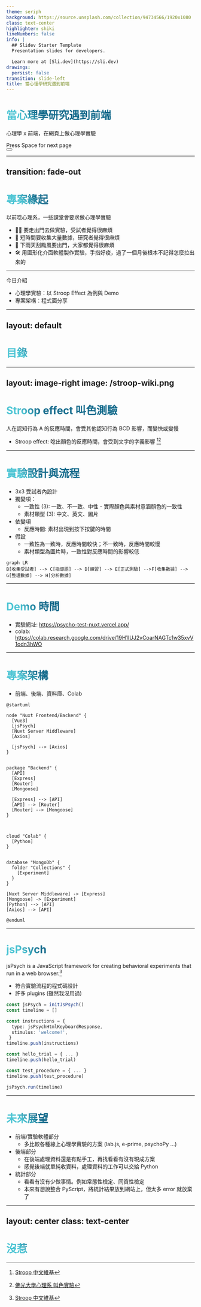 ```yaml
---
theme: seriph
background: https://source.unsplash.com/collection/94734566/1920x1080
class: text-center
highlighter: shiki
lineNumbers: false
info: |
  ## Slidev Starter Template
  Presentation slides for developers.

  Learn more at [Sli.dev](https://sli.dev)
drawings:
  persist: false
transition: slide-left
title: 當心理學研究遇到前端
---
```


# 當心理學研究遇到前端

心理學 x 前端，在網頁上做心理學實驗

<div class="pt-12">
  <span @click="$slidev.nav.next" class="px-2 py-1 rounded cursor-pointer" hover="bg-white bg-opacity-10">
    Press Space for next page <carbon:arrow-right class="inline"/>
  </span>
</div>

<div class="abs-br m-6 flex gap-2">
  <button @click="$slidev.nav.openInEditor()" title="Open in Editor" class="text-xl slidev-icon-btn opacity-50 !border-none !hover:text-white">
    <carbon:edit />
  </button>
  <a href="https://github.com/slidevjs/slidev" target="_blank" alt="GitHub"
    class="text-xl slidev-icon-btn opacity-50 !border-none !hover:text-white">
    <carbon-logo-github />
  </a>
</div>

<!--
The last comment block of each slide will be treated as slide notes. It will be visible and editable in Presenter Mode along with the slide. [Read more in the docs](https://sli.dev/guide/syntax.html#notes)
-->

---
transition: fade-out
---

# 專案緣起

以前唸心理系，一些課堂會要求做心理學實驗

- 🧑‍💻 要走出門去做實驗，受試者覺得很麻煩
- 📝 短時間要收集大量數據，研究者覺得很麻煩
- 🤹 下雨天刮颱風要出門，大家都覺得很麻煩
- 🛠 用圖形化介面軟體製作實驗，手指好痠，過了一個月後根本不記得怎麼拉出來的

<hr class="my-4"/>


今日介紹

- 心理學實驗：以 Stroop Effect 為例與 Demo
- 專案架構：程式面分享


<!--
You can have `style` tag in markdown to override the style for the current page.
Learn more: https://sli.dev/guide/syntax#embedded-styles
-->

<style>
h1 {
  background-color: #2B90B6;
  background-image: linear-gradient(45deg, #4EC5D4 10%, #146b8c 20%);
  background-size: 100%;
  -webkit-background-clip: text;
  -moz-background-clip: text;
  -webkit-text-fill-color: transparent;
  -moz-text-fill-color: transparent;
}
</style>

<!--
Here is another comment.
-->

---
layout: default
---

# 目錄

<Toc minDepth="1" maxDepth="5"></Toc>


---
layout: image-right
image: /stroop-wiki.png
---

# Stroop effect 叫色測驗

人在認知行為 A 的反應時間，會受其他認知行為 BCD 影響，而變快或變慢

- Stroop effect: 唸出顏色的反應時間，會受到文字的字義影響 [^1][^2]

<div class="pb-16"></div>

[^1]: [Stroop 中文維基](https://zh.wikipedia.org/zh-tw/%E6%96%AF%E7%89%B9%E9%B2%81%E6%99%AE%E6%95%88%E5%BA%94)
[^2]: [佛光大學心理系 叫色實驗](http://www.fgu.edu.tw/~psychology/know/data/exp/09.htm)

---

# 實驗設計與流程

- 3x3 受試者內設計
- 獨變項：
  - 一致性 (3): 一致、不一致、中性 - 實際顏色與素材意涵顏色的一致性
  - 素材類型 (3): 中文、英文、圖片
- 依變項
  - 反應時間: 素材出現到按下按鍵的時間
- 假設
  - 一致性為一致時，反應時間較快；不一致時，反應時間較慢
  - 素材類型為圖片時，一致性對反應時間的影響較低

<div class="mb-8"></div>

```mermaid {theme: 'neutral', scale: 0.8}
graph LR
B[收集受試者] --> C[指導語] --> D[練習] --> E[正式測驗] -->F[收集數據] --> G[整理數據] --> H[分析數據]
```

---

# Demo 時間

- 實驗網址: https://psycho-test-nuxt.vercel.app/
- colab: https://colab.research.google.com/drive/19H1IUJ2vCoarNAGTc1w35xvV1odn3hWO 

---

# 專案架構

- 前端、後端、資料庫、Colab

<div class="mt-[-80px]">


```plantuml {scale: .7}
@startuml

node "Nuxt Frontend/Backend" {
  [Vue3]
  [jsPsych]
  [Nuxt Server Middleware]
  [Axios]   

  [jsPsych] --> [Axios]
}


package "Backend" {
  [API]
  [Express]
  [Router]
  [Mongoose]

  [Express] --> [API] 
  [API] --> [Router]
  [Router] --> [Mongoose]
}



cloud "Colab" {
  [Python]
}


database "MongoDb" {
  folder "Collections" {
    [Experiment] 
  }
}

[Nuxt Server Middleware] -> [Express]
[Mongoose] -> [Experiment]
[Python] --> [API]
[Axios] --> [API]

@enduml
```

</div>

---

# jsPsych

jsPsych is a JavaScript framework for creating behavioral experiments that run in a web browser.[^1]

- 符合實驗流程的程式碼設計
- 許多 plugins (雖然我沒用過)

[^1]: [jsPsych 官方網站](https://www.jspsych.org/7.3/)

```ts
const jsPsych = initJsPsych()
const timeline = []

const instructions = {
  type: jsPsychHtmlKeyboardResponse,
  stimulus: 'welcome!',
 }
timeline.push(instructions)

const hello_trial = { ... }
timeline.push(hello_trial)

const test_procedure = { ... }
timeline.push(test_procedure)

jsPsych.run(timeline)
```

---

# 未來展望

- 前端/實驗軟體部分
  - 多比較各種線上心理學實驗的方案 (lab.js, e-prime, psychoPy ...)
- 後端部分
  - 在後端處理資料還是有點手工，再找看看有沒有現成方案
  - 感覺後端就單純收資料，處理資料的工作可以交給 Python
- 統計部分
  - 看看有沒有少做事情。例如常態性檢定、同質性檢定
  - 本來有想說整合 PyScript，將統計結果放到網站上，但太多 error 就放棄了


---
layout: center
class: text-center
---

# 沒惹

